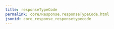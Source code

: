 ```yaml
---
title: responseTypeCode
permalink: core/Response.responseTypeCode.html
jsonid: core_response_responsetypecode
---
```

